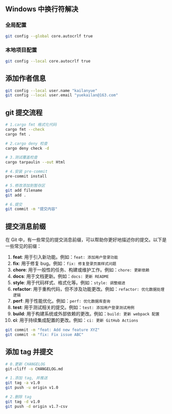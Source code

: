 
## Windows 中换行符解决
### 全局配置
```sh
git config --global core.autocrlf true
```

### 本地项目配置
```sh
git config --local core.autocrlf true
```
## 添加作者信息
```sh
git config --local user.name "kailanyue"
git config --local user.email "yuekailan@163.com"
```

## git 提交流程
```sh
# 1.cargo fmt 格式化代码
cargo fmt --check
cargo fmt .

# 2.cargo deny 检查
cargo deny check -d

# 3.测试覆盖检查
cargo tarpaulin --out Html

# 4.安装 pre-commit
pre-commit install

# 5.修改添加到暂存区
git add filename
git add .

# 6.提交
git commit -m "提交内容"
```

## 提交消息前缀
在 Git 中，有一些常见的提交消息前缀，可以帮助你更好地描述你的提交。以下是一些常见的前缀：

1. **feat**: 用于引入新功能。例如：`feat: 添加用户登录功能`
2. **fix**: 用于修复 bug。例如：`fix: 修复登录页面样式问题`
3. **chore**: 用于一般性的任务、构建或维护工作。例如：`chore: 更新依赖`
4. **docs**: 用于文档更新。例如：`docs: 更新 README`
5. **style**: 用于代码样式、格式化等。例如：`style: 调整缩进`
6. **refactor**: 用于重构代码，但不涉及功能更改。例如：`refactor: 优化数据处理逻辑`
7. **perf**: 用于性能优化。例如：`perf: 优化数据库查询`
8. **test**: 用于测试相关的提交。例如：`test: 添加用户登录测试用例`
9. **build**: 用于构建系统或外部依赖的更改。例如：`build: 更新 webpack 配置`
10. **ci**: 用于持续集成配置的更改。例如：`ci: 更新 GitHub Actions`


```sh
git commit -m "feat: Add new feature XYZ"
git commit -m "fix: Fix issue ABC"
```

## 添加 tag 并提交
```sh
# 0.更新 CHANGELOG
git-cliff -o CHANGELOG.md

# 1.添加 tag, 并推送
git tag -a v1.0
git push -u origin v1.0

# 2.删除 tag
git tag -d v1.0
git push -d origin v1.7-csv
```
